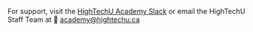 For support, visit the [HighTechU Academy Slack]() or email the HighTechU Staff Team at :email: <academy@hightechu.ca>

